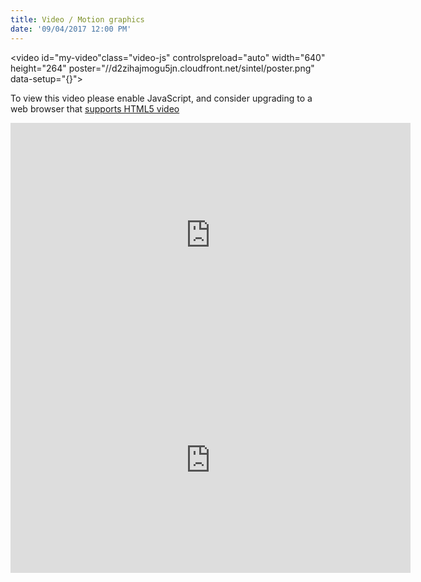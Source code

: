 ```yaml
---
title: Video / Motion graphics
date: '09/04/2017 12:00 PM'
---
```

<link href="https://vjs.zencdn.net/6.2.7/video-js.css" rel="stylesheet">

<video id="my-video"class="video-js" controlspreload="auto" width="640" height="264" poster="//d2zihajmogu5jn.cloudfront.net/sintel/poster.png" data-setup="{}">
<source src="https://vimeo.com/216976160" type='video/mp4'>
<source src="https://vimeo.com/216976160" type='video/webm'>
<p class="vjs-no-js">
To view this video please enable JavaScript, and consider upgrading to a web browser that
<a href="http://videojs.com/html5-video-support "target="_blank">supports HTML5 video</a></p>
</video>

<iframe src="https://player.vimeo.com/video/88961436" width="640" height="360" frameborder="0" webkitallowfullscreen mozallowfullscreen allowfullscreen></iframe>

<iframe src="https://player.vimeo.com/video/80639419" width="640" height="360" frameborder="0" webkitallowfullscreen mozallowfullscreen allowfullscreen></iframe>

<script src="https://vjs.zencdn.net/6.2.7/video.js"</script>
